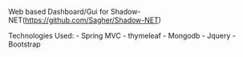 Web based Dashboard/Gui for Shadow-NET(https://github.com/Sagher/Shadow-NET)

Technologies Used:
	- Spring MVC
	- thymeleaf
	- Mongodb
	- Jquery
	- Bootstrap
